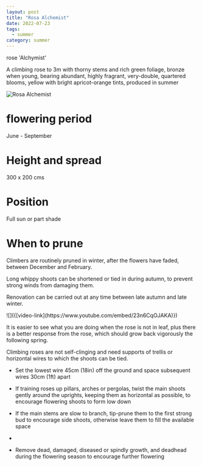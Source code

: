 ```yaml
---
layout: post
title: "Rosa Alchemist"
date: 2022-07-23
tags:
  - summer
category: summer
---
```


rose 'Alchymist'

A climbing rose to 3m with thorny stems and rich green foliage, bronze when young, bearing abundant, highly fragrant, very-double, quartered blooms, yellow with bright apricot-orange tints, produced in summer

<img class="pure-image-responsive" src="{{{site.url}}/assets/img/alchemist.jpg" alt="Rosa Alchemist"/>

# flowering period

June - September

# Height and spread
300 x 200 cms

# Position

Full sun or part shade

# When to prune

Climbers are routinely pruned in winter, after the flowers have faded, between December and February.

Long whippy shoots can be shortened or tied in during autumn, to prevent strong winds from damaging them.

Renovation can be carried out at any time between late autumn and late winter.

 <href src="https://www.youtube.com/embed/23n6CqOJAKA">
  ![]({[video-link](https://www.youtube.com/embed/23n6CqOJAKA)})

It is easier to see what you are doing when the rose is not in leaf, plus there is a better response from the rose, which should grow back vigorously the following spring.

Climbing roses are not self-clinging and need supports of trellis or horizontal wires to which the shoots can be tied. 

-  Set the lowest wire 45cm (18in) off the ground and space subsequent wires 30cm (1ft) apart

- If training roses up pillars, arches or pergolas, twist the main shoots gently around the uprights, keeping them as horizontal as possible, to encourage flowering shoots to form low down

- If the main stems are slow to branch, tip-prune them to the first strong bud to encourage side shoots, otherwise leave them to fill the available space
- 
- Remove dead, damaged, diseased or spindly growth, and deadhead during the flowering season to encourage further flowering
